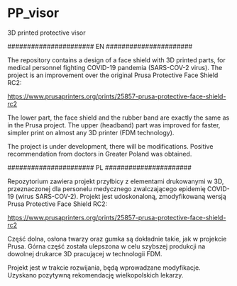 # PP_visor
3D printed protective visor

######################
EN
######################

The repository contains a design of a face shield with 3D printed parts, for medical personnel fighting COVID-19 pandemia (SARS-COV-2 virus). The project is an improvement over the original Prusa Protective Face Shield RC2:

https://www.prusaprinters.org/prints/25857-prusa-protective-face-shield-rc2

The lower part, the face shield and the rubber band are exactly the same as in the Prusa project. The upper (headband) part was improved for faster, simpler print on almost any 3D printer (FDM technology). 

The project is under development, there will be modifications. Positive recommendation from doctors in Greater Poland was obtained.

######################
PL
######################

Repozytorium zawiera projekt przyłbicy z elementami drukowanymi w 3D, przeznaczonej dla personelu medycznego zwalczającego epidemię COVID-19 (wirus SARS-COV-2). Projekt jest udoskonaloną, zmodyfikowaną wersją Prusa Protective Face Shield RC2:

https://www.prusaprinters.org/prints/25857-prusa-protective-face-shield-rc2

Część dolna, osłona twarzy oraz gumka są dokładnie takie, jak w projekcie Prusa. Górna część została ulepszona w celu szybszej produkcji na dowolnej drukarce 3D pracującej w technologii FDM.

Projekt jest w trakcie rozwijania, będą wprowadzane modyfikacje. Uzyskano pozytywną rekomendację wielkopolskich lekarzy.


